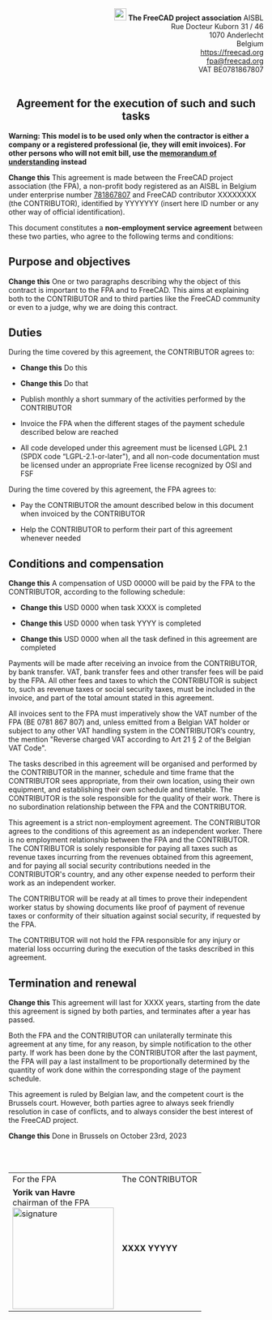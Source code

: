 <div align=right>
<img src="../../images/logos/FreeCAD-symbol-square/FreeCAD-symbol-square-24.png" style="width:24px;" />  <b>The FreeCAD project association</b> AISBL<br/>
Rue Docteur Kuborn 31 / 46<br/>
1070 Anderlecht<br/>
Belgium<br/>
<a href="https://freecad.org">https://freecad.org</a><br/>
<a href="mailto:fpa@freecad.org">fpa@freecad.org</a><br/>
VAT BE0781867807
<br/><br/>
</div>

<h2 align=center>Agreement for the execution of such and such tasks</h2>

**Warning: This model is to be used only when the contractor is either a company or a registered professional (ie, they will emit invoices). For other persons who will not emit bill, use the [memorandum of understanding](mou.md) instead**

**Change this** This agreement is made between the FreeCAD project association (the FPA), a non-profit body registered as an AISBL in Belgium under enterprise number [781867807](https://kbopub.economie.fgov.be/kbopub/toonondernemingps.html?lang=en&ondernemingsnummer=781867807) and FreeCAD contributor XXXXXXXX (the CONTRIBUTOR), identified by YYYYYYY (insert here ID number or any other way of official identification).

This document constitutes a **non-employment service agreement** between these two parties, who agree to the following terms and conditions:

## Purpose and objectives

**Change this** One or two paragraphs describing why the object of this contract is important to the FPA and to FreeCAD. This aims at explaining both to the CONTRIBUTOR and to third parties like the FreeCAD community or even to a judge, why we are doing this contract.

## Duties

During the time covered by this agreement, the CONTRIBUTOR agrees to:

- **Change this** Do this

- **Change this** Do that

- Publish monthly a short summary of the activities performed by the CONTRIBUTOR

- Invoice the FPA when the different stages of the payment schedule described below are reached

- All code developed under this agreement must be licensed LGPL 2.1 (SPDX code “LGPL-2.1-or-later"), and all non-code documentation must be licensed 
  under an appropriate Free license recognized by OSI and FSF

During the time covered by this agreement, the FPA agrees to:

- Pay the CONTRIBUTOR the amount described below in this document when invoiced by the CONTRIBUTOR

- Help the CONTRIBUTOR to perform their part of this agreement whenever needed

## Conditions and compensation

**Change this** A compensation of USD 00000 will be paid by the FPA to the CONTRIBUTOR, according to the following schedule:

* **Change this** USD 0000 when task XXXX is completed

* **Change this** USD 0000 when task YYYY is completed

* **Change this** USD 0000 when all the task defined in this agreement are completed

Payments will be made after receiving an invoice from the CONTRIBUTOR, by bank transfer. VAT, bank transfer fees and other transfer fees will be paid by the FPA. All other fees and taxes to which the CONTRIBUTOR is subject to, such as revenue taxes or social security taxes, must be included in the invoice, and part of the total amount stated in this agreement.

All invoices sent to the FPA must imperatively show the VAT number of the FPA (BE 0781 867 807) and, unless emitted from a Belgian VAT holder or subject to any other VAT handling system in the CONTRIBUTOR’s country, the mention "Reverse charged VAT according to Art 21 § 2 of the Belgian VAT Code".

The tasks described in this agreement will be organised and performed by the CONTRIBUTOR in the manner, schedule and time frame that the CONTRIBUTOR sees appropriate, from their own location, using their own equipment, and establishing their own schedule and timetable. The CONTRIBUTOR is the sole responsible for the quality of their work. There is no subordination relationship between the FPA and the CONTRIBUTOR.

This agreement is a strict non-employment agreement. The CONTRIBUTOR agrees to the conditions of this agreement as an independent worker. There is no employment relationship between the FPA and the CONTRIBUTOR. The CONTRIBUTOR is solely responsible for paying all taxes such as revenue taxes incurring from the revenues obtained from this agreement, and for paying all social security contributions needed in the CONTRIBUTOR's country, and any other expense needed to perform their work as an independent worker.

The CONTRIBUTOR will be ready at all times to prove their independent worker status by showing documents like proof of payment of revenue taxes or conformity of their situation against social security, if requested by the FPA.

The CONTRIBUTOR will not hold the FPA responsible for any injury or material loss occurring during the execution of the tasks described in this agreement.

## Termination and renewal

**Change this** This agreement will last for XXXX years, starting from the date this agreement is signed by both parties, and terminates after a year has passed.

Both the FPA and the CONTRIBUTOR can unilaterally terminate this agreement at any time, for any reason, by simple notification to the other party. If work has been done by the CONTRIBUTOR after the last payment, the FPA will pay a last installment to be proportionally determined by the quantity of work done within the corresponding stage of the payment schedule.

This agreement is ruled by Belgian law, and the competent court is the Brussels court. However, both parties agree to always seek friendly resolution in case of conflicts, and to always consider the best interest of the FreeCAD project.

**Change this** Done in Brussels on October 23rd, 2023

<div>
<br/><br/>
<table>
<tr>
<td>
For the FPA
</td>
<td>
The CONTRIBUTOR
</td>
</tr>
<tr>
<td>
<b>Yorik van Havre</b><br/>
chairman of the FPA<br/>
<img src="/home/yorik/Documents/Admin/Docs/signature.png" title="" alt="signature" width="200">
</td>
<td>
<b>XXXX YYYYY</b><br/>
</td>
</tr>
</table>
</div>
